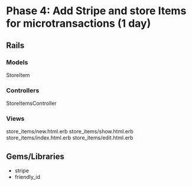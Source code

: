 # Phase 4: Add Stripe and store Items for microtransactions (1 day)

## Rails
### Models
StoreItem

### Controllers
StoreItemsController

### Views
store_items/new.html.erb
store_items/show.html.erb
store_items/index.html.erb
store_items/edit.html.erb

## Gems/Libraries
* stripe
* friendly_id